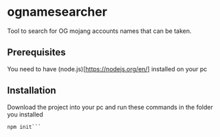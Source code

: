 # ognamesearcher
Tool to search for OG mojang accounts names that can be taken.
## Prerequisites
You need to have (node.js)[https://nodejs.org/en/] installed on your pc
## Installation
Download the project into your pc and run these commands in the folder you installed
```
npm init```
